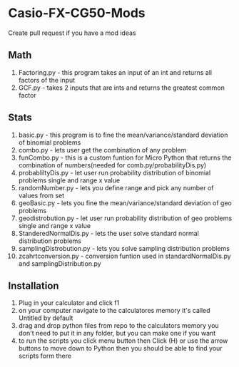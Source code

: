 # Casio-FX-CG50-Mods
Create pull request if you have a mod ideas
## Math
1. Factoring.py - this program takes an input of an int and returns all factors of the input <br>
2. GCF.py - takes 2 inputs that are ints and returns the greatest common factor <br>
## Stats
1. basic.py - this program is to fine the mean/variance/standard deviation of binomial problems <br>
2. combo.py - lets user get the combination of any problem <br>
3. funCombo.py - this is a custom funtion for Micro Python that returns the combination of numbers(needed for comb.py/probabilityDis.py) <br>
4. probabliltyDis.py - let user run probability distribution of binomial problems single and range x value <br>
5. randomNumber.py - lets you define range and pick any number of values from set <br>
6. geoBasic.py - lets you fine the mean/variance/standard deviation of geo problems <br>
7. geodistrobution.py - let user run probability distribution of geo problems single and range x value <br>
8. StanderedNormalDis.py - lets the user solve standard normal distribution problems <br>
9. samplingDistrobution.py - lets you solve sampling distribution problems <br>
10. zcahrtconversion.py - conversion funtion used in standardNormalDis.py and samplingDistribution.py <br>

## Installation
1. Plug in your calculator and click f1 <br>
2. on your computer navigate to the calculatores memory it's called Untitled by default <br>
3. drag and drop python files from repo to the calculators memory you don't need to put it in any folder, but you can make one if you want <br>
4. to run the scripts you click menu button then Click (H) or use the arrow buttons to move down to Python then you should be able to find your scripts form there <br>
